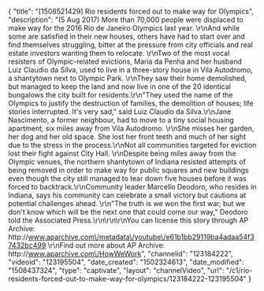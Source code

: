 {
    "title": "[1508521429] Rio residents forced out to make way for Olympics",
    "description": "(5 Aug 2017) More than 70,000 people were displaced to make way for the 2016 Rio de Janeiro Olympics last year. \r\nAnd while some are satisfied in their new houses, others have had to start over and find themselves struggling, bitter at the pressure from city officials and real estate investors wanting them to relocate. \r\nTwo of the most vocal resisters of Olympic-related evictions, Maria da Penha and her husband Luiz Claudio da Silva, used to live in a three-story house in Vila Autodromo, a shantytown next to Olympic Park. \r\nThey saw their home demolished, but managed to keep the land and now live in one of the 20 identical bungalows the city built for residents.\r\n\"They used the name of the Olympics to justify the destruction of families, the demolition of houses; life stories interrupted. It's very sad,\" said Luiz Claudio da Silva.\r\nJane Nascimento, a former neighbour, had to move to a tiny social housing apartment, six miles away from Vila Autodromo. \r\nShe misses her garden, her dog and her old space. She lost her front teeth and much of her sight due to the stress in the process.\r\nNot all communities targeted for eviction lost their fight against City Hall. \r\nDespite being miles away from the Olympic venues, the northern shantytown of Indiana resisted attempts of being removed in order to make way for public squares and new buildings even though the city still managed to tear down five houses before it was forced to backtrack.\r\nCommunity leader Marcello Deodoro, who resides in Indiana, says his community can celebrate a small victory but cautions at potential challenges ahead. \r\n\"The truth is we won the first war, but we don't know which will be the next one that could come our way,\" Deodoro told the Associated Press.\r\n\r\n\r\nYou can license this story through AP Archive: http:\/\/www.aparchive.com\/metadata\/youtube\/e61b1bb29119ba4adaa54f37432bc499 \r\nFind out more about AP Archive: http:\/\/www.aparchive.com\/HowWeWork",
    "channelid": "123184222",
    "videoid": "123195504",
    "date_created": "1502324613",
    "date_modified": "1508437324",
    "type": "captivate",
    "layout": "channelVideo",
    "url": "\/c1\/rio-residents-forced-out-to-make-way-for-olympics\/123184222-123195504"
}
